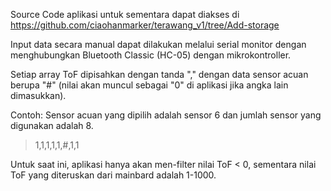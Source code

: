 Source Code aplikasi untuk sementara dapat diakses di https://github.com/ciaohanmarker/terawang_v1/tree/Add-storage

Input data secara manual dapat dilakukan melalui serial monitor dengan menghubungkan Bluetooth Classic (HC-05) dengan mikrokontroller.

Setiap array ToF dipisahkan dengan tanda "," dengan data sensor acuan berupa "#" (nilai akan muncul sebagai "0" di aplikasi jika angka lain dimasukkan).

Contoh:
Sensor acuan yang dipilih adalah sensor 6 dan jumlah sensor yang digunakan adalah 8.
> 1,1,1,1,1,#,1,1

Untuk saat ini, aplikasi hanya akan men-filter nilai ToF < 0, sementara nilai ToF yang diteruskan dari mainbard adalah 1-1000.
